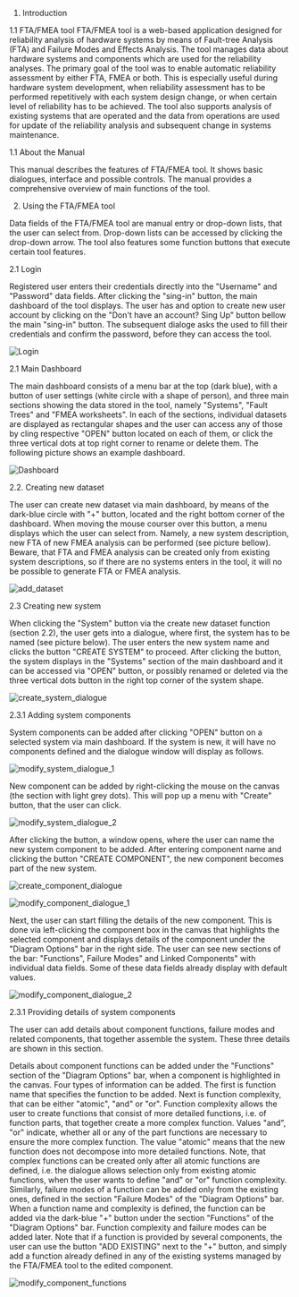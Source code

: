 1. Introduction

1.1 FTA/FMEA tool
FTA/FMEA tool is a web-based application designed for reliability analysis of hardware systems by means of Fault-tree Analysis (FTA) and Failure Modes and Effects Analysis. The tool manages data about hardware systems and components which are used for the reliability analyses. The primary goal of the tool was to enable automatic reliability assessment by either FTA, FMEA or both. This is especially useful during hardware system development, when reliability assessment has to be performed repetitively with each system design change, or when certain level of reliability has to be achieved. The tool also supports analysis of existing systems that are operated and the data from operations are used for update of the reliability analysis and subsequent change in systems maintenance.

1.1 About the Manual

This manual describes the features of FTA/FMEA tool. It shows basic dialogues, interface and possible controls. The manual provides a comprehensive overview of main functions of the tool.

2. Using the FTA/FMEA tool

Data fields of the FTA/FMEA tool are manual entry or drop-down lists, that the user can select from. Drop-down lists can be accessed by clicking the drop-down arrow. The tool also features some function buttons that execute certain tool features.

2.1 Login

Registered user enters their credentials directly into the "Username" and "Password" data fields. After clicking the "sing-in" button, the main dashboard of the tool displays. The user has and option to create new user account by clicking on the "Don't have an account? Sing Up" button bellow the main "sing-in" button. The subsequent dialoge asks the used to fill their credentials and confirm the password, before they can access the tool.

![Login](https://user-images.githubusercontent.com/94048408/176141292-38721cd6-066e-46c6-9342-6b6540d7e8f8.png)

2.1 Main Dashboard

The main dashboard consists of a menu bar at the top (dark blue), with a button of user settings (white circle with a shape of person), and three main sections showing the data stored in the tool, namely "Systems", "Fault Trees" and "FMEA worksheets". In each of the sections, individual datasets are displayed as rectangular shapes and the user can access any of those by cling respective "OPEN" button located on each of them, or click the three vertical dots at top right corner to rename or delete them. The following picture shows an example dashboard.

![Dashboard](https://user-images.githubusercontent.com/94048408/176143864-2996160d-f389-49ab-93f1-32ec8559445c.png)

2.2. Creating new dataset

The user can create new dataset via main dashboard, by means of the dark-blue circle with "+" button, located and the right bottom corner of the dashboard. When moving the mouse courser over this button, a menu displays which the user can select from. Namely, a new system description, new FTA of new FMEA analysis can be performed (see picture bellow). Beware, that FTA and FMEA analysis can be created only from existing system descriptions, so if there are no systems enters in the tool, it will no be possible to generate FTA or FMEA analysis.

![add_dataset](https://user-images.githubusercontent.com/94048408/176145104-1a45c42e-4fd2-45bf-be5a-0c1e1469cf59.png)

2.3 Creating new system

When clicking the "System" button via the create new dataset function (section 2.2), the user gets into a dialogue, where first, the system has to be named (see picture below). The user enters the new system name and clicks the button "CREATE SYSTEM" to proceed. After clicking the button, the system displays in the "Systems" section of the main dashboard and it can be accessed via "OPEN" button, or possibly renamed or deleted via the three vertical dots button in the right top corner of the system shape.

![create_system_dialogue](https://user-images.githubusercontent.com/94048408/176146273-fcb11c12-0a67-4192-b08d-33122ca497b6.png)

2.3.1 Adding system components

System components can be added after clicking "OPEN" button on a selected system via main dashboard. If the system is new, it will have no components defined and the dialogue window will display as follows.

![modify_system_dialogue_1](https://user-images.githubusercontent.com/94048408/176150452-33c18ccc-e911-407d-8c79-0d7d8692f24f.png)

New component can be added by right-clicking the mouse on the canvas (the section with light grey dots). This will pop up a menu with "Create" button, that the user can click.

![modify_system_dialogue_2](https://user-images.githubusercontent.com/94048408/176151321-2f0d7e65-fce0-4a96-a7bd-df148b1d0a4f.png)

After clicking the button, a window opens, where the user can name the new system component to be added. After entering component name and clicking the button "CREATE COMPONENT", the new component becomes part of the new system.

![create_component_dialogue](https://user-images.githubusercontent.com/94048408/176151766-aeb941c4-7672-47b8-962c-da100f84c060.png)

![modify_component_dialogue_1](https://user-images.githubusercontent.com/94048408/176152193-8c745d53-92d3-43e1-a258-b485caf63cff.png)

Next, the user can start filling the details of the new component. This is done via left-clicking the component box in the canvas that highlights the selected component and displays details of the component under the "Diagram Options" bar in the right side. The user can see new sections of the bar: "Functions", Failure Modes" and Linked Components" with individual data fields. Some of these data fields already display with default values.

![modify_component_dialogue_2](https://user-images.githubusercontent.com/94048408/176153049-23c85537-a69e-41f0-973e-c3fcb5a251cd.png)

2.3.1 Providing details of system components

The user can add details about component functions, failure modes and related components, that together assemble the system. These three details are shown in this section.

Details about component functions can be added under the "Functions" section of the "Diagram Options" bar, when a component is highlighted in the canvas. Four types of information can be added. The first is function name that specifies the function to be added. Next is function complexity, that can be either "atomic", "and" or "or". Function complexity allows the user to create functions that consist of more detailed functions, i.e. of function parts, that together create a more complex function. Values "and", "or" indicate, whether all or any of the part functions are necessary to ensure the more complex function. The value "atomic" means that the new function does not decompose into more detailed functions. Note, that complex functions can be created only after all atomic functions are defined, i.e. the dialogue allows selection only from existing atomic functions, when the user wants to define "and" or "or" function complexity. Similarly, failure modes of a function can be added only from the existing ones, defined in the section "Failure Modes" of the "Diagram Options" bar. When a function name and complexity is defined, the function can be added via the dark-blue "+" button under the section "Functions" of the "Diagram Options" bar. Function complexity and failure modes can be added later. Note that if a function is provided by several components, the user can use the button "ADD EXISTING" next to the "+" button, and simply add a function already defined in any of the existing systems managed by the FTA/FMEA tool to the edited component.

![modify_component_functions](https://user-images.githubusercontent.com/94048408/176159285-b55b3667-9c48-425c-ad84-4a4e0e00143a.png)


